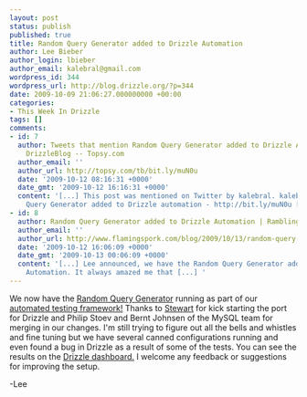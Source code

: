 ```yaml
---
layout: post
status: publish
published: true
title: Random Query Generator added to Drizzle Automation
author: Lee Bieber
author_login: lbieber
author_email: kalebral@gmail.com
wordpress_id: 344
wordpress_url: http://blog.drizzle.org/?p=344
date: 2009-10-09 21:06:27.000000000 +00:00
categories:
- This Week In Drizzle
tags: []
comments:
- id: 7
  author: Tweets that mention Random Query Generator added to Drizzle Automation «
    DrizzleBlog -- Topsy.com
  author_email: ''
  author_url: http://topsy.com/tb/bit.ly/muN0u
  date: '2009-10-12 08:16:31 +0000'
  date_gmt: '2009-10-12 16:16:31 +0000'
  content: '[...] This post was mentioned on Twitter by kalebral. kalebral said: Random
    Query Generator added to Drizzle automation - http://bit.ly/muN0u [...] '
- id: 8
  author: Random Query Generator added to Drizzle Automation | Ramblings
  author_email: ''
  author_url: http://www.flamingspork.com/blog/2009/10/13/random-query-generator-added-to-drizzle-automation/
  date: '2009-10-12 16:06:09 +0000'
  date_gmt: '2009-10-13 00:06:09 +0000'
  content: '[...] Lee announced, we have the Random Query Generator added to Drizzle
    Automation. It always amazed me that [...] '
---
```

We now have the <a href="http://forge.mysql.com/wiki/RandomQueryGenerator" target="_blank">Random Query Generator</a> running as part of our <a href="http://drizzle.org/wiki/Automation_Documentation" target="_blank">automated testing framework!</a> Thanks to <a href="http://www.flamingspork.com/blog/" target="_blank">Stewart</a> for kick starting the port for Drizzle and Philip Stoev and Bernt Johnsen of the MySQL team for merging in our changes. I'm still trying to figure out all the bells and whistles and fine tuning but we have several canned configurations running and even found a bug in Drizzle as a result of some of the tests. You can see the results on the <a href="http://gorf.tangent.org/hudson/view/Drizzle/" target="_blank">Drizzle dashboard.</a> I welcome any feedback or suggestions for improving the setup. 

-Lee
